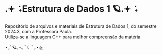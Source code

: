# .𖥔 ݁ ˖Estrutura de Dados 1 🪐.𖥔 ݁ ˖
Repositório de arquivos e materiais de Estrutura de Dados 1, do semestre 2024.3, com a Professora Paula.  
Utiliza-se a linguagem C++ para melhor compreensão da matéria.  
  
⋆｡ﾟ🪐｡⋆｡ ﾟ☾ ﾟ｡⋆🛸

